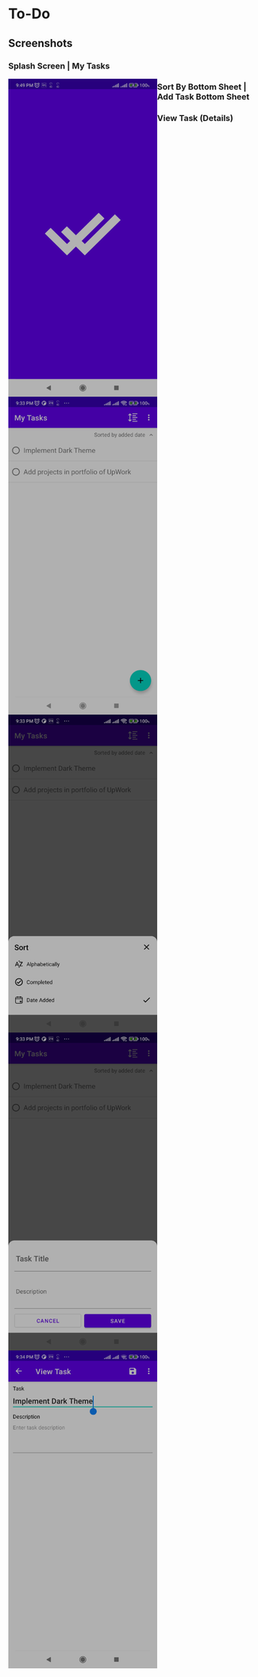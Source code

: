 # To-Do #

## Screenshots ##
### Splash Screen | My Tasks ###
<img src="screenshots/0_splash_screen.jpg" align="left" width="300" height="640">
<img src="screenshots/1_my_tasks.jpg" align="left" width="300" height="640">

### Sort By Bottom Sheet | Add Task Bottom Sheet ###
<img src="screenshots/2_sort_by.jpg" align="left" width="300" height="640">

### View Task (Details) ###
<img src="screenshots/3_add_task.jpg" align="left" width="300" height="640">
<img src="screenshots/4_view_task.jpg" align="left" width="300" height="640">

